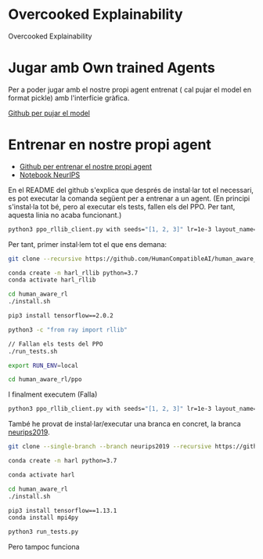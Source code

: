 # Overcooked Explainability

Overcooked Explainability



# Jugar amb Own trained Agents

Per a poder jugar amb el nostre propi agent entrenat ( cal pujar el model en format pickle) amb l'interfície gràfica.

[Github per pujar el model](https://github.com/HumanCompatibleAI/overcooked-demo)

# Entrenar en nostre propi agent

- [Github per entrenar el nostre propi agent](https://github.com/HumanCompatibleAI/human_aware_rl)
- [Notebook NeurIPS](https://www.notion.so/Training-Overcooked-931ff3dc8feb484896409b3ff7e07c47#9b904261165445ccbc2b84d17edaa98a)

En el README del github s'explica que després de instal·lar tot el necessari, es pot executar la comanda següent per a entrenar a un agent. (En principi s'instal·la tot bé, pero al executar els tests, fallen els del PPO. Per tant, aquesta linia no acaba funcionant.)

```bash
python3 ppo_rllib_client.py with seeds="[1, 2, 3]" lr=1e-3 layout_name=cramped_room num_training_iters=5 num_gpus=0 experiment_name="my_agent"
```

Per tant, primer instal·lem tot el que ens demana:

```bash
git clone --recursive https://github.com/HumanCompatibleAI/human_aware_rl.git

conda create -n harl_rllib python=3.7
conda activate harl_rllib

cd human_aware_rl
./install.sh

pip3 install tensorflow==2.0.2

python3 -c "from ray import rllib"

// Fallan els tests del PPO
./run_tests.sh

export RUN_ENV=local

cd human_aware_rl/ppo
```

I finalment executem (Falla)

```bash
python3 ppo_rllib_client.py with seeds="[1, 2, 3]" lr=1e-3 layout_name=cramped_room num_training_iters=5 num_gpus=0 experiment_name="my_agent"
```

També he provat de instal·lar/executar una branca en concret, la branca [neurips2019](https://github.com/HumanCompatibleAI/human_aware_rl/tree/neurips2019). 

```bash
git clone --single-branch --branch neurips2019 --recursive https://github.com/HumanCompatibleAI/human_aware_rl.git

conda create -n harl python=3.7

conda activate harl

cd human_aware_rl
./install.sh

pip3 install tensorflow==1.13.1
conda install mpi4py

python3 run_tests.py
```

Pero tampoc funciona

